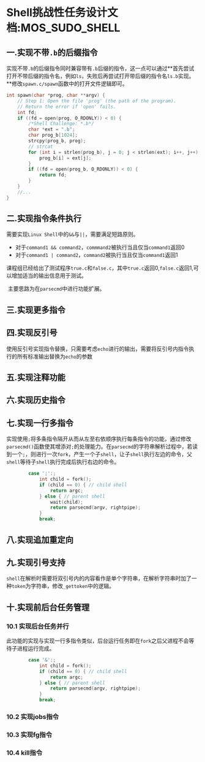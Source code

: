 # Shell挑战性任务设计文档:MOS_SUDO_SHELL

## 一.实现不带```.b```的后缀指令

​	实现不带```.b```的后缀指令同时兼容带有```.b```后缀的指令，这一点可以通过**首先尝试打开不带后缀的指令名，例如```ls```，失败后再尝试打开带后缀的指令名```ls.b```实现。**修改```spawn.c/spawn```函数中的打开文件逻辑即可。

```c
int spawn(char *prog, char **argv) {
	// Step 1: Open the file 'prog' (the path of the program).
	// Return the error if 'open' fails.
	int fd;
	if ((fd = open(prog, O_RDONLY)) < 0) {
		/*Shell Challenge: *.b*/
		char *ext = ".b";
		char prog_b[1024];
		strcpy(prog_b, prog);
		// strcat
		for (int i = strlen(prog_b), j = 0; j < strlen(ext); i++, j++) {
			prog_b[i] = ext[j];
		}
		if ((fd = open(prog_b, O_RDONLY)) < 0) {
			return fd;
		}
	}
    //...
}
```

## 二.实现指令条件执行

​	需要实现```Linux Shell```中的```&&```与```||```，需要满足短路原则。

* 对于```command1 && command2```，```commmand2```被执行当且仅当```command1```返回0
* 对于```command1 | command2```，```command2```被执行当且仅当```command1```返回1

​	课程组已经给出了测试程序```true.c```和```false.c```，其中```true.c```返回0,```false.c```返回1,可以增加适当的输出信息用于测试。

​	主要思路为在```parsecmd```中进行功能扩展。



## 三.实现更多指令



## 四.实现反引号

​	使用反引号实现指令替换，只需要考虑```echo```进行的输出，需要将反引号内指令执行的所有标准输出替换为```echo```的参数

## 五.实现注释功能



## 六.实现历史指令



## 七.实现一行多指令

​	实现使用```;```将多条指令隔开从而从左至右依顺序执行每条指令的功能，通过修改```parsecmd()```函数使其增添对```;```的处理能力。在```parsecmd```的字符串解析过程中，若读到一个```;```，则进行一次```fork```，产生一个子```shell```，让子```shell```执行左边的命令，父```shell```等待子```shell```执行完成后执行右边的命令。

```c
		case ';':;
			int child = fork();
			if (child == 0) { // child shell
				return argc;
			} else { // parent shell
				wait(child); 
				return parsecmd(argv, rightpipe);
			}
			break;
```

## 八.实现追加重定向



## 九.实现引号支持

​	```shell```在解析时需要将双引号内的内容看作是单个字符串，在解析字符串时加了一种```token```为字符串，修改```_gettoken```中的逻辑。

## 十.实现前后台任务管理

### 10.1 实现后台任务并行

​	此功能的实现与实现一行多指令类似，后台运行任务即在```fork```之后父进程不会等待子进程运行完成。

```c
		case '&':;
			int child = fork();
			if (child == 0) { // child shell
				return argc;
			} else { // parent shell
				return parsecmd(argv, rightpipe);
			}		
			break;	
```

### 10.2 实现jobs指令



### 10.3 实现fg指令



### 10.4 kill指令





